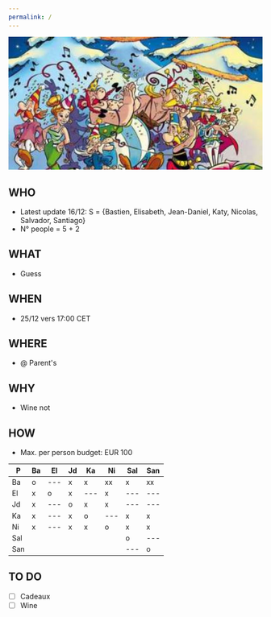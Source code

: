 ```yaml
---
permalink: /
---
```


![alt image](noel.jpg)<br>

## WHO

- Latest update 16/12: S = {Bastien, Elisabeth, Jean-Daniel, Katy, Nicolas, Salvador, Santiago}
- N° people = 5 + 2

## WHAT

- Guess

## WHEN

- 25/12 vers 17:00 CET

## WHERE

- @ Parent's

## WHY

- Wine not

## HOW

- Max. per person budget: EUR 100

| P | Ba | El | Jd | Ka | Ni | Sal | San
| ---| ---| ---| ---| ---| ---| ---| ---
| Ba | o | ---| x | x | xx | x | xx
| El | x | o | x | ---| x | ---| ---
| Jd | x | ---| o | x | x | ---| ---
| Ka | x | ---| x| o | ---| x | x
| Ni | x | ---| x | x | o | x | x
| Sal | | | | | | o | ---
| San | | | | | | ---| o 

## TO DO

- [ ] Cadeaux
- [ ] Wine
